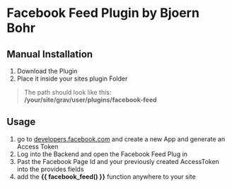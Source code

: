 # Facebook Feed Plugin by Bjoern Bohr

## Manual Installation

1. Download the Plugin
2. Place it inside your sites plugin Folder
> The path should look like this: **/your/site/grav/user/plugins/facebook-feed**

## Usage

1. go to [developers.facebook.com](https.developers.facebook.com) and create a new App and generate an Access Token
2. Log into the Backend and open the Facebook Feed Plug in
3. Past the Facebook Page Id and your previously created AccessToken into the provides fields
3. add the **{{ facebook_feed() }}** function anywhere to your site


